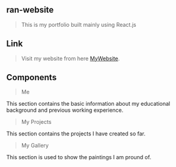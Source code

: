 ## ran-website
> This is my portfolio built mainly using React.js

## Link
> Visit my website from here [MyWebsite](https://ran-shang.github.io/ran-website/).

## Components
> Me

This section contains the basic information about my educational background and previous working experience.

> My Projects

This section contains the projects I have created so far.

> My Gallery

This section is used to show the paintings I am pround of.
